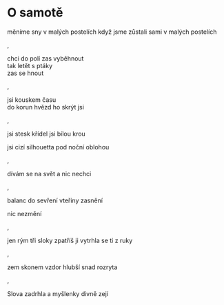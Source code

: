 O samotě
========

měníme sny
v malých postelích
když jsme zůstali sami
v malých postelích

,

chci do polí
zas vyběhnout  
tak letět s ptáky  
zas se hnout

,

jsi kouskem času  
do korun hvězd ho skrýt
jsi

,

jsi stesk křídel
jsi bílou krou


jsi cizí silhouetta
pod noční oblohou

,

dívám se na svět
  a nic nechci

,

balanc    do sevření
vteřiny
   zasnění

nic nezmění

,

jen rým   tři sloky
zpatříš ji
vytrhla    se ti z ruky

,

zem skonem  vzdor
hlubší
snad rozryta

,

Slova zadrhla
  a myšlenky divně zejí

